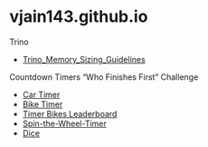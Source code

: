 # vjain143.github.io

Trino
- [Trino_Memory_Sizing_Guidelines](Trino_Memory_Sizing_Guidelines.html)

Countdown Timers “Who Finishes First” Challenge
- [Car Timer](Timer_Cars.html)
- [Bike Timer](Timer_Bikes.html)
- [Timer Bikes Leaderboard](Timer_Bikes_Leaderboard.html)
- [Spin-the-Wheel-Timer](Spin-the-Wheel-Timer.html)
- [Dice](Dice.html)
